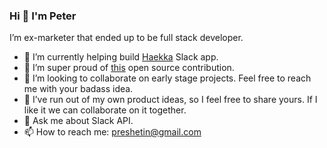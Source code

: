 ### Hi 👋 I'm Peter

I’m ex-marketer that ended up to be full stack developer.

- 🔭 I’m currently helping build [Haekka](http://haekka.com/) Slack app.
- 💪 I’m super proud of [this](https://github.com/serverless/serverless/pull/7335) open source contribution. 
- 👯 I’m looking to collaborate on early stage projects. Feel free to reach me with your badass idea.
- 🤔 I’ve run out of my own product ideas, so I feel free to share yours. If I like it we can collaborate on it together.
- 💬 Ask me about Slack API.
- 📫 How to reach me: preshetin@gmail.com

